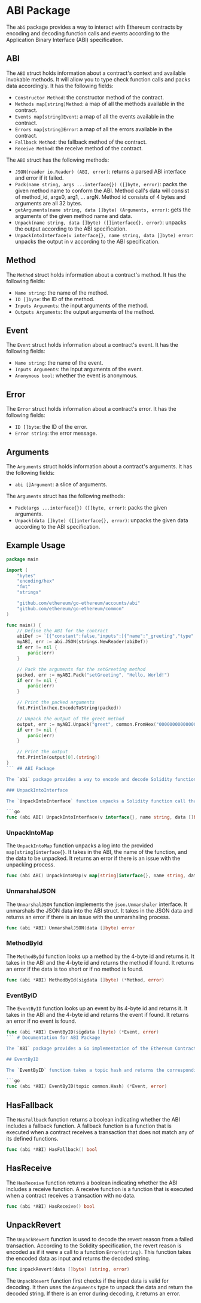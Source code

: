 # ABI Package

The `abi` package provides a way to interact with Ethereum contracts by encoding and decoding function calls and events according to the Application Binary Interface (ABI) specification.

## ABI

The `ABI` struct holds information about a contract's context and available invokable methods. It will allow you to type check function calls and packs data accordingly. It has the following fields:

- `Constructor Method`: the constructor method of the contract.
- `Methods map[string]Method`: a map of all the methods available in the contract.
- `Events map[string]Event`: a map of all the events available in the contract.
- `Errors map[string]Error`: a map of all the errors available in the contract.
- `Fallback Method`: the fallback method of the contract.
- `Receive Method`: the receive method of the contract.

The `ABI` struct has the following methods:

- `JSON(reader io.Reader) (ABI, error)`: returns a parsed ABI interface and error if it failed.
- `Pack(name string, args ...interface{}) ([]byte, error)`: packs the given method name to conform the ABI. Method call's data will consist of method_id, args0, arg1, ... argN. Method id consists of 4 bytes and arguments are all 32 bytes.
- `getArguments(name string, data []byte) (Arguments, error)`: gets the arguments of the given method name and data.
- `Unpack(name string, data []byte) ([]interface{}, error)`: unpacks the output according to the ABI specification.
- `UnpackIntoInterface(v interface{}, name string, data []byte) error`: unpacks the output in v according to the ABI specification.

## Method

The `Method` struct holds information about a contract's method. It has the following fields:

- `Name string`: the name of the method.
- `ID []byte`: the ID of the method.
- `Inputs Arguments`: the input arguments of the method.
- `Outputs Arguments`: the output arguments of the method.

## Event

The `Event` struct holds information about a contract's event. It has the following fields:

- `Name string`: the name of the event.
- `Inputs Arguments`: the input arguments of the event.
- `Anonymous bool`: whether the event is anonymous.

## Error

The `Error` struct holds information about a contract's error. It has the following fields:

- `ID []byte`: the ID of the error.
- `Error string`: the error message.

## Arguments

The `Arguments` struct holds information about a contract's arguments. It has the following fields:

- `abi []Argument`: a slice of arguments.

The `Arguments` struct has the following methods:

- `Pack(args ...interface{}) ([]byte, error)`: packs the given arguments.
- `Unpack(data []byte) ([]interface{}, error)`: unpacks the given data according to the ABI specification.

## Example Usage

```go
package main

import (
	"bytes"
	"encoding/hex"
	"fmt"
	"strings"

	"github.com/ethereum/go-ethereum/accounts/abi"
	"github.com/ethereum/go-ethereum/common"
)

func main() {
	// Define the ABI for the contract
	abiDef := `[{"constant":false,"inputs":[{"name":"_greeting","type":"string"}],"name":"setGreeting","outputs":[],"payable":false,"type":"function"},{"constant":true,"inputs":[],"name":"greet","outputs":[{"name":"","type":"string"}],"payable":false,"type":"function"},{"inputs":[{"name":"_greeting","type":"string"}],"payable":false,"type":"constructor"}]`
	myABI, err := abi.JSON(strings.NewReader(abiDef))
	if err != nil {
		panic(err)
	}

	// Pack the arguments for the setGreeting method
	packed, err := myABI.Pack("setGreeting", "Hello, World!")
	if err != nil {
		panic(err)
	}

	// Print the packed arguments
	fmt.Println(hex.EncodeToString(packed))

	// Unpack the output of the greet method
	output, err := myABI.Unpack("greet", common.FromHex("0000000000000000000000000000000000000000000000000000000000000020000000000000000000000000000000000000000000000000000000000000000d48656c6c6f2c20576f726c642100000000000000000000000000000000000000"))
	if err != nil {
		panic(err)
	}

	// Print the output
	fmt.Println(output[0].(string))
}
``` ## ABI Package

The `abi` package provides a way to encode and decode Solidity function calls and event logs. It also provides a way to generate the ABI (Application Binary Interface) for a Solidity contract.

### UnpackIntoInterface

The `UnpackIntoInterface` function unpacks a Solidity function call that does not strictly conform to the ABI structure (e.g. has additional arguments) into the provided interface. It takes in the ABI, the name of the function, and the data to be unpacked. It returns an error if there is an issue with the unpacking process.

```go
func (abi ABI) UnpackIntoInterface(v interface{}, name string, data []byte) error
```

### UnpackIntoMap

The `UnpackIntoMap` function unpacks a log into the provided `map[string]interface{}`. It takes in the ABI, the name of the function, and the data to be unpacked. It returns an error if there is an issue with the unpacking process.

```go
func (abi ABI) UnpackIntoMap(v map[string]interface{}, name string, data []byte) error
```

### UnmarshalJSON

The `UnmarshalJSON` function implements the `json.Unmarshaler` interface. It unmarshals the JSON data into the ABI struct. It takes in the JSON data and returns an error if there is an issue with the unmarshaling process.

```go
func (abi *ABI) UnmarshalJSON(data []byte) error
```

### MethodById

The `MethodById` function looks up a method by the 4-byte id and returns it. It takes in the ABI and the 4-byte id and returns the method if found. It returns an error if the data is too short or if no method is found.

```go
func (abi *ABI) MethodById(sigdata []byte) (*Method, error)
```

### EventByID

The `EventByID` function looks up an event by its 4-byte id and returns it. It takes in the ABI and the 4-byte id and returns the event if found. It returns an error if no event is found.

```go
func (abi *ABI) EventByID(sigdata []byte) (*Event, error)
``` # Documentation for ABI Package

The `ABI` package provides a Go implementation of the Ethereum Contract ABI (Application Binary Interface). It is used to encode and decode function calls and event logs for Ethereum smart contracts.

## EventByID

The `EventByID` function takes a topic hash and returns the corresponding event in the ABI. It searches through all the events in the ABI and returns the first event whose ID matches the given topic hash. If no event is found, it returns an error.

```go
func (abi *ABI) EventByID(topic common.Hash) (*Event, error)
```

## HasFallback

The `HasFallback` function returns a boolean indicating whether the ABI includes a fallback function. A fallback function is a function that is executed when a contract receives a transaction that does not match any of its defined functions.

```go
func (abi *ABI) HasFallback() bool
```

## HasReceive

The `HasReceive` function returns a boolean indicating whether the ABI includes a receive function. A receive function is a function that is executed when a contract receives a transaction with no data.

```go
func (abi *ABI) HasReceive() bool
```

## UnpackRevert

The `UnpackRevert` function is used to decode the revert reason from a failed transaction. According to the Solidity specification, the revert reason is encoded as if it were a call to a function `Error(string)`. This function takes the encoded data as input and returns the decoded string.

```go
func UnpackRevert(data []byte) (string, error)
```

The `UnpackRevert` function first checks if the input data is valid for decoding. It then uses the `Arguments` type to unpack the data and return the decoded string. If there is an error during decoding, it returns an error.